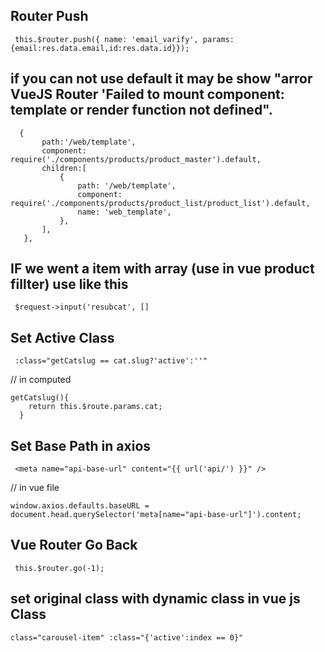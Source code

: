 ## Router Push
 ```
  this.$router.push({ name: 'email_varify', params:{email:res.data.email,id:res.data.id}});
 ```
 
 ## if you can not use default it may be show "arror VueJS Router 'Failed to mount component: template or render function not defined".
 ```
   {
        path:'/web/template',
        component: require('./components/products/product_master').default,
        children:[
            {
                path: '/web/template',
                component: require('./components/products/product_list/product_list').default,
                name: 'web_template',
            },
        ],
    },
 ```
 
 ## IF we went a item with array (use in vue product fillter) use like this
 ```
  $request->input('resubcat', []
 ```
 
 ## Set Active Class
 ```
  :class="getCatslug == cat.slug?'active':''"
 ```
  // in computed
  ```
  getCatslug(){
      return this.$route.params.cat;
    }
  ```
## Set Base Path in axios
 ```
  <meta name="api-base-url" content="{{ url('api/') }}" />
 ```
// in vue file
```
window.axios.defaults.baseURL = document.head.querySelector('meta[name="api-base-url"]').content;
```
## Vue Router Go Back
```
 this.$router.go(-1);
```

## set original class with dynamic class in vue js Class
 ```
 class="carousel-item" :class="{'active':index == 0}"
 ```
